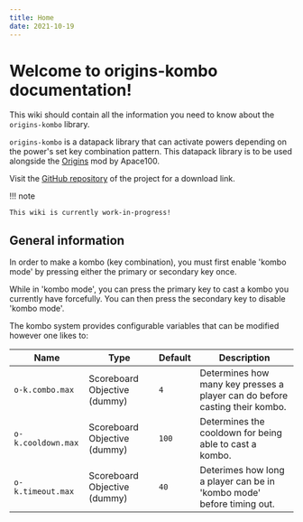 ```yaml
---
title: Home
date: 2021-10-19
---
```

#   Welcome to origins-kombo documentation!

This wiki should contain all the information you need to know about the `origins-kombo` library.

`origins-kombo` is a datapack library that can activate powers depending on the power's set key combination pattern. This datapack library is to be used alongside the [Origins](https://github.com/apace100/origins-fabric) mod by Apace100.

Visit the [GitHub repository](https://github.com/eggohito/origins-kombo) of the project for a download link.

!!! note

    This wiki is currently work-in-progress!

##  General information

In order to make a kombo (key combination), you must first enable 'kombo mode' by pressing either the primary or secondary key once.

While in 'kombo mode', you can press the primary key to cast a kombo you currently have forcefully. You can then press the secondary key to disable 'kombo mode'.

The kombo system provides configurable variables that can be modified however one likes to:

Name | Type | Default | Description
-----|------|---------|-------------
`o-k.combo.max` | Scoreboard Objective (dummy) | `4` | Determines how many key presses a player can do before casting their kombo.
`o-k.cooldown.max` | Scoreboard Objective (dummy) | `100` | Determines the cooldown for being able to cast a kombo.
`o-k.timeout.max` | Scoreboard Objective (dummy) | `40` | Deterimes how long a player can be in 'kombo mode' before timing out.